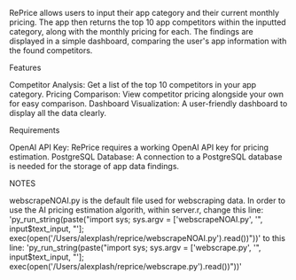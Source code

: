 RePrice allows users to input their app category and their current monthly pricing. The app then returns the top 10 app competitors within the inputted category, along with the monthly pricing for each. The findings are displayed in a simple dashboard, comparing the user's app information with the found competitors.

Features

Competitor Analysis: Get a list of the top 10 competitors in your app category.
Pricing Comparison: View competitor pricing alongside your own for easy comparison.
Dashboard Visualization: A user-friendly dashboard to display all the data clearly.

Requirements

OpenAI API Key: RePrice requires a working OpenAI API key for pricing estimation.
PostgreSQL Database: A connection to a PostgreSQL database is needed for the storage of app data findings.

NOTES

webscrapeNOAI.py is the default file used for webscraping data.
In order to use the AI pricing estimation algorith, within server.r, change this line:
'py_run_string(paste("import sys; sys.argv = ['webscrapeNOAI.py', '", input$text_input, "']; exec(open('/Users/alexplash/reprice/webscrapeNOAI.py').read())"))'
to this line:
'py_run_string(paste("import sys; sys.argv = ['webscrape.py', '", input$text_input, "']; exec(open('/Users/alexplash/reprice/webscrape.py').read())"))'


